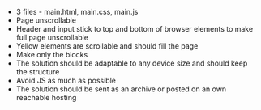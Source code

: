 -   3 files - main.html, main.css, main.js
-   Page unscrollable
-   Header and input stick to top and bottom of browser elements to make full page unscrollable
-   Yellow elements are scrollable and should fill the page
-   Make only the blocks
-   The solution should be adaptable to any device size and should keep the structure
-   Avoid JS as much as possible
-   The solution should be sent as an archive or posted on an own reachable hosting

